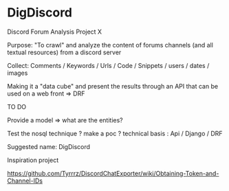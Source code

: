# DigDiscord

Discord Forum Analysis Project X

Purpose: "To crawl" and analyze the content of forums channels (and  all textual resources) from a discord server

Collect: Comments / Keywords / Urls / Code / Snippets / users / dates / images

Making it a "data cube" and present the results through an API that can be used on a web front => DRF

TO DO

Provide a model => what are the entities?

Test the nosql technique ? make a poc ?
technical basis : Api / Django / DRF

Suggested name: DigDiscord

Inspiration project

https://github.com/Tyrrrz/DiscordChatExporter/wiki/Obtaining-Token-and-Channel-IDs
